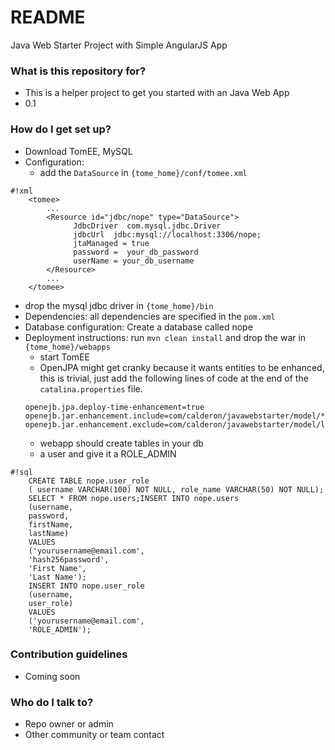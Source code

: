 # README #

Java Web Starter Project with Simple AngularJS App

### What is this repository for? ###

* This is a helper project to get you started with an Java Web App 
* 0.1

### How do I get set up? ###

* Download TomEE, MySQL
* Configuration: 
    * add the `DataSource` in  `{tome_home}/conf/tomee.xml`
```
#!xml
    <tomee>
        ...
        <Resource id="jdbc/nope" type="DataSource">
              JdbcDriver  com.mysql.jdbc.Driver
              jdbcUrl  jdbc:mysql://localhost:3306/nope;
              jtaManaged = true
              password =  your_db_password
              userName = your_db_username
        </Resource>
        ...
    </tomee>
```
* drop the mysql jdbc driver in `{tome_home}/bin`
* Dependencies: all dependencies are specified in the `pom.xml`
* Database configuration: Create a database called nope
* Deployment instructions: run `mvn clean install` and drop the war in `{tome_home}/webapps`
    * start TomEE
    * OpenJPA might get cranky because it wants entities to be enhanced, this is
    trivial, just add the following lines of code at the end of the `catalina.properties` file.
    ```
    openejb.jpa.deploy-time-enhancement=true
    openejb.jar.enhancement.include=com/calderon/javawebstarter/model/*.class
    openejb.jar.enhancement.exclude=com/calderon/javawebstarter/model/listener/*.class
    ```
    * webapp should create tables in your db
    * a user and give it a ROLE_ADMIN
```
#!sql
    CREATE TABLE nope.user_role
    ( username VARCHAR(100) NOT NULL, role_name VARCHAR(50) NOT NULL);
    SELECT * FROM nope.users;INSERT INTO nope.users
    (username,
    password,
    firstName,
    lastName)
    VALUES
    ('yourusername@email.com',
    'hash256password',
    'First Name',
    'Last Name');
    INSERT INTO nope.user_role
    (username,
    user_role)
    VALUES
    ('yourusername@email.com',
    'ROLE_ADMIN');
```

### Contribution guidelines ###

* Coming soon
### Who do I talk to? ###

* Repo owner or admin
* Other community or team contact